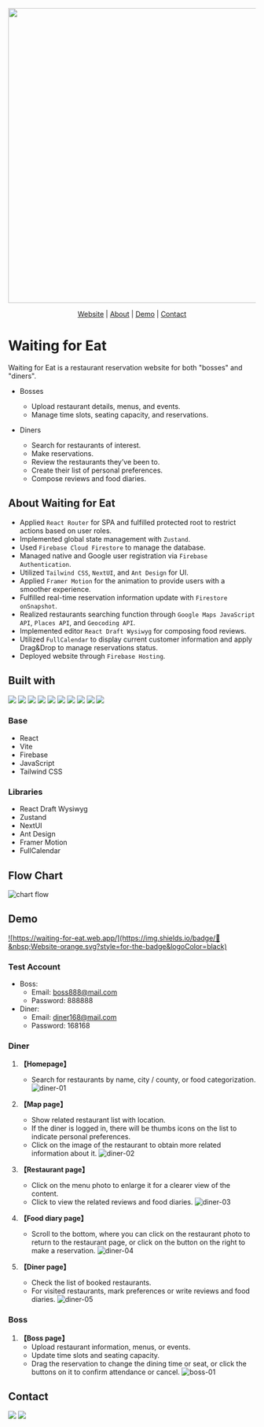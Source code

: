 <div align="center">
<img src="https://github.com/HsiaoChuanWang/Eat-Project/assets/140884229/ba2a5a80-b72b-49ae-82e9-2cdb38c96cd6" style="width:600px">
</div>
<p align="center">
 <a href="https://waiting-for-eat.web.app/">Website</a> | <a href=#about-waiting-for-eat>About</a> | <a href="#demo">Demo</a> | <a href="#contact">Contact</a>
</p>

# Waiting for Eat
Waiting for Eat is a restaurant reservation website for both "bosses" and "diners".</br>

- Bosses
    - Upload restaurant details, menus, and events.
    - Manage time slots, seating capacity, and reservations.

- Diners
  - Search for restaurants of interest.
  - Make reservations.
  - Review the restaurants they’ve been to.
  - Create their list of personal preferences.
  - Compose reviews and food diaries.

## About Waiting for Eat
- Applied `React Router` for SPA and fulfilled protected root to restrict actions based on user roles.
- Implemented global state management with `Zustand`.
- Used `Firebase Cloud Firestore` to manage the database.
- Managed native and Google user registration via `Firebase Authentication`.
- Utilized `Tailwind CSS`, `NextUI`, and `Ant Design` for UI.
- Applied `Framer Motion` for the animation to provide users with a smoother experience.
- Fulfilled real-time reservation information update with `Firestore onSnapshot`.
- Realized restaurants searching function through `Google Maps JavaScript API`, `Places API`, and `Geocoding API`.
- Implemented editor `React Draft Wysiwyg` for composing food reviews.
- Utilized `FullCalendar` to display current customer information and apply Drag&Drop to manage reservations status.
- Deployed website through `Firebase Hosting`.

## Built with
![](https://img.shields.io/badge/React-61DAFB.svg?style=for-the-badge&logo=React&logoColor=black)
![](https://img.shields.io/badge/React%20Router-CA4245.svg?style=for-the-badge&logo=React-Router&logoColor=white)
![](https://img.shields.io/badge/Vite-646CFF.svg?style=for-the-badge&logo=Vite&logoColor=white)
![](https://img.shields.io/badge/npm-CB3837.svg?style=for-the-badge&logo=npm&logoColor=white)
![](https://img.shields.io/badge/Firebase-FFCA28.svg?style=for-the-badge&logo=Firebase&logoColor=black)
![](https://img.shields.io/badge/🐻&nbsp;zustand-black.svg?style=for-the-badge&logoColor=black)
![](https://img.shields.io/badge/Git-F05032.svg?style=for-the-badge&logo=Git&logoColor=white)
![](https://img.shields.io/badge/JavaScript-F7DF1E.svg?style=for-the-badge&logo=JavaScript&logoColor=black)
![](https://img.shields.io/badge/Tailwind%20CSS-06B6D4.svg?style=for-the-badge&logo=Tailwind-CSS&logoColor=white)
![](https://img.shields.io/badge/Google%20Maps-4285F4.svg?style=for-the-badge&logo=Google-Maps&logoColor=white)

### Base
- React
- Vite
- Firebase
- JavaScript
- Tailwind CSS

### Libraries
- React Draft Wysiwyg
- Zustand
- NextUI
- Ant Design
- Framer Motion
- FullCalendar

## Flow Chart
![chart flow](https://github.com/HsiaoChuanWang/Eat-Project/assets/140884229/5a04564b-0a22-46de-a37b-f094aba6a10d)

## Demo
<a href="https://waiting-for-eat.web.app/">
 
![https://waiting-for-eat.web.app/](https://img.shields.io/badge/🍕&nbsp;Website-orange.svg?style=for-the-badge&logoColor=black)

</a>



### Test Account
- Boss:
    - Email: boss888@mail.com
    - Password: 888888
- Diner:
    - Email: diner168@mail.com
    - Password: 168168

### **Diner**
  1. **【Homepage】** 
      - Search for restaurants by name, city / county, or food categorization.
   ![diner-01](https://github.com/HsiaoChuanWang/Eat-Project/assets/140884229/e960a7ef-ebed-4007-9825-0abf4afaa227)

  2. **【Map page】**  
      - Show related restaurant list with location.
      - If the diner is logged in, there will be thumbs icons on the list to indicate personal preferences.
      - Click on the image of the restaurant to obtain more related information about it.
   ![diner-02](https://github.com/HsiaoChuanWang/Eat-Project/assets/140884229/7728b0c2-5604-4831-aff3-8ceab552b783)

  3. **【Restaurant page】**  
      - Click on the menu photo to enlarge it for a clearer view of the content.
      - Click to view the related reviews and food diaries.
  ![diner-03](https://github.com/HsiaoChuanWang/Eat-Project/assets/140884229/0ee12dab-fa7d-4f7a-acbb-c5eb221c467e)
   
  4. **【Food diary page】** 
      - Scroll to the bottom, where you can click on the restaurant photo to return to the restaurant page, or click on the button on the right to make a reservation.
  ![diner-04](https://github.com/HsiaoChuanWang/Eat-Project/assets/140884229/a0a4058e-097c-4fd6-8c7b-20d10dc52bcf)

   5. **【Diner page】** 
      - Check the list of booked restaurants.
      - For visited restaurants, mark preferences or write reviews and food diaries.
    ![diner-05](https://github.com/HsiaoChuanWang/Eat-Project/assets/140884229/c57970ed-5dba-4900-881d-84a5644e0571)

### **Boss**
  1. **【Boss page】** 
      - Upload restaurant information, menus, or events.
      - Update time slots and seating capacity.
      - Drag the reservation to change the dining time or seat, or click the buttons on it to confirm attendance or cancel.
   ![boss-01](https://github.com/HsiaoChuanWang/Eat-Project/assets/140884229/da77b5da-7a0d-44b2-94ea-bec97b4bcc5f)

 
 ## Contact
 <a href="mailto:j2130970@gmail.com">
    <img src="https://img.shields.io/badge/Gmail-EA4335.svg?style=for-the-badge&logo=Gmail&logoColor=white" /></a>

  <a href="https://www.linkedin.com/in/hsiao-chuan-wang/">
    <img src="https://img.shields.io/badge/LinkedIn-0A66C2.svg?style=for-the-badge&logo=LinkedIn&logoColor=white" />
  </a>

  
